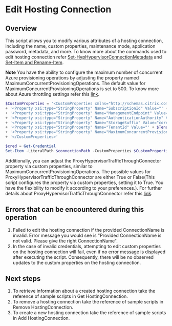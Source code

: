 # Edit Hosting Connection
## Overview
This script allows you to modify various attributes of a hosting connection, including the name, custom properties, maintenance mode, application password, metadata, and more. 
To know more about the commands used to edit hosting connection refer [Set-HypHypervisorConnectionMetadata](https://developer-docs.citrix.com/en-us/citrix-virtual-apps-desktops-sdk/2206/Host/Set-HypHypervisorConnectionMetadata.html) and [Set-Item and Rename-Item](https://developer-docs.citrix.com/en-us/citrix-virtual-apps-desktops-sdk/current-release/HostService/about_HypHostSnapIn.html).

**Note**
You have the ability to configure the maximum number of concurrent Azure provisioning operations by adjusting the property named MaximumConcurrentProvisioningOperations. The default value for MaximumConcurrentProvisioningOperations is set to 500.
To know more about Azure throttling settings refer this [link](https://docs.citrix.com/en-us/citrix-daas/install-configure/connections/connection-azure-resource-manager.html#configure-azure-throttling-settings).

```powershell
$CustomProperties = '<CustomProperties xmlns="http://schemas.citrix.com/2014/xd/machinecreation" xmlns:xsi="http://www.w3.org/2001/XMLSchema-instance">' `
+ '<Property xsi:type="StringProperty" Name="SubscriptionId" Value="' + $SubscriptionId + '" />'`
+ '<Property xsi:type="StringProperty" Name="ManagementEndpoint" Value="https://management.azure.com/" />'`
+ '<Property xsi:type="StringProperty" Name="AuthenticationAuthority" Value="https://login.microsoftonline.com/" />'`
+ '<Property xsi:type="StringProperty" Name="StorageSuffix" Value="core.windows.net" />'`
+ '<Property xsi:type="StringProperty" Name="TenantId" Value="' + $TenantId + '" />'`
+ '<Property xsi:type="StringProperty" Name="MaximumConcurrentProvisioningOperations" Value="600" />'`
+ '</CustomProperties>'

$cred = Get-Credential
Set-Item -LiteralPath $connectionPath -CustomProperties $CustomProperties -UserName $cred.username -Password $cred.password
```
Additionally, you can adjust the ProxyHypervisorTrafficThroughConnector property via custom properties, similar to MaximumConcurrentProvisioningOperations. The possible values for ProxyHypervisorTrafficThroughConnector are either True or False(This script configures the property via custom properties, setting it to True. You have the flexibility to modify it according to your preferences.). 
For further details about ProxyHypervisorTrafficThroughConnector refer this [link](https://docs.citrix.com/en-us/citrix-daas/install-configure/connections/connection-azure-resource-manager.html#create-a-secure-environment-for-azure-managed-traffic).

## Errors that can be encountered during this operation
1. Failed to edit the hosting connection if the provided ConnectionName is invalid. Error message you would see is "Provided ConnectionName is not valid. Please give the right ConnectionName".
2. In the case of invalid credentials, attempting to edit custom properties on the hosting connection will fail, even if no error message is displayed after executing the script. Consequently, there will be no observed updates to the custom properties on the hosting connection. 

## Next steps
1. To retrieve information about a created hosting connection take the reference of sample scripts in Get HostingConnection.
2. To remove a hosting connection take the reference of sample scripts in Remove HostingConnection.
3. To create a new hosting connection take the reference of sample scripts in Add HostingConnection.